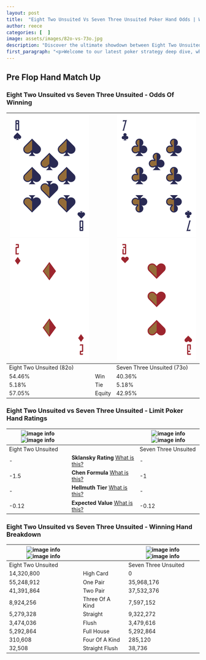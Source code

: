 ```yaml
---
layout: post
title:  "Eight Two Unsuited Vs Seven Three Unsuited Poker Hand Odds | Which Is The Better Hand In Poker? A Complete Guide"
author: reece
categories: [  ]
image: assets/images/82o-vs-73o.jpg
description: "Discover the ultimate showdown between Eight Two Unsuited and Seven Three Unsuited in poker! Uncover the odds, strategies, and scenarios where one hand triumphs over the other. Get ready to up your poker game with this thrilling analysis."
first_paragraph: "<p>Welcome to our latest poker strategy deep dive, where we're pitting two distinct hands against each other in a high-stakes showdown: Eight Two Unsuited vs Seven Three Unsuited.</p><p>In the dynamic world of poker, every decision counts, and knowing which hand holds the upper hand is key to your success at the table.</p><p>In this article, we'll dissect these two hands, explore the scenarios where one dominates the other, and equip you with the knowledge to make strategic choices that can tip the odds in your favor.</p><p>Get ready to unravel the intriguing dynamics of these poker hands and elevate your game to new heights.</p>"
---
```




[comment]: # (sp0)

## Pre Flop Hand Match Up

<div class="table hand-ratings" markdown="1"> 



### Eight Two Unsuited vs Seven Three Unsuited - Odds Of Winning


    
| ![image info](assets/images/hand1/8.png) ![image info](assets/images/hand1/2o.png) |  | ![image info](assets/images/hand2/7.png) ![image info](assets/images/hand2/3o.png) |
| -------- | -------- | -------- |
| Eight Two Unsuited (82o) |  | Seven Three Unsuited (73o) |
| 54.46% | Win | 40.36% |
| 5.18% | Tie | 5.18% |
| 57.05% | Equity | 42.95% |




[comment]: # (sp1)



### Eight Two Unsuited vs Seven Three Unsuited - Limit Poker Hand Ratings


    
| ![image info](https://www.riverpairs.com/assets/images/hand1/8.png) ![image info](https://www.riverpairs.com/assets/images/hand1/2o.png) |  | ![image info](https://www.riverpairs.com/assets/images/hand2/7.png) ![image info](https://www.riverpairs.com/assets/images/hand2/3o.png) |
| -------- | -------- | -------- |
| Eight Two Unsuited |  | Seven Three Unsuited |
| - | **Sklansky Rating** [What is this?](/sklansky-rating-explained) | - |
| -1.5 | **Chen Formula** [What is this?](/chen-formula-explained) | -1 |
| - | **Hellmuth Tier** [What is this?](/Hellmuth-tier-explained) | - |
| -0.12 | **Expected Value** [What is this?](/expected-value-explained) | -0.12 |




[comment]: # (sp2)



### Eight Two Unsuited vs Seven Three Unsuited - Winning Hand Breakdown


    
| ![image info](https://www.riverpairs.com/assets/images/hand1/8.png) ![image info](https://www.riverpairs.com/assets/images/hand1/2o.png) |  | ![image info](https://www.riverpairs.com/assets/images/hand2/7.png) ![image info](https://www.riverpairs.com/assets/images/hand2/3o.png) |
| -------- | -------- | -------- |
| Eight Two Unsuited |  | Seven Three Unsuited |
| 14,320,800 | High Card | 0 |
| 55,248,912 | One Pair | 35,968,176 |
| 41,391,864 | Two Pair | 37,532,376 |
| 8,924,256 | Three Of A Kind | 7,597,152 |
| 5,279,328 | Straight | 9,322,272 |
| 3,474,036 | Flush | 3,479,616 |
| 5,292,864 | Full House | 5,292,864 |
| 310,608 | Four Of A Kind | 285,120 |
| 32,508 | Straight Flush | 38,736 |




[comment]: # (sp3)



</div>

[comment]: # (sp4)



[comment]: # (sp5)

